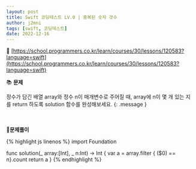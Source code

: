 ```yaml
---
layout: post
title: Swift 코딩테스트 LV.0 | 중복된 숫자 갯수
author: j2mni
tags: [swift, 코딩테스트]
date: 2022-12-16
---
```

📎 [https://school.programmers.co.kr/learn/courses/30/lessons/120583?language=swift](https://school.programmers.co.kr/learn/courses/30/lessons/120583?language=swift) <br>

📚 **문제**<br>

정수가 담긴 배열 array와 정수 n이 매개변수로 주어질 때, array에 n이 몇 개 있는 지를 return 하도록 solution 함수를 완성해보세요.
{: .message }

<br>
<br>
<b>📝문제풀이</b>

{% highlight js linenos %}
import Foundation

func solution(_ array:[Int], _ n:Int) -> Int {
    var a = array.filter { ($0) == n}.count
    return a
}
{% endhighlight %}